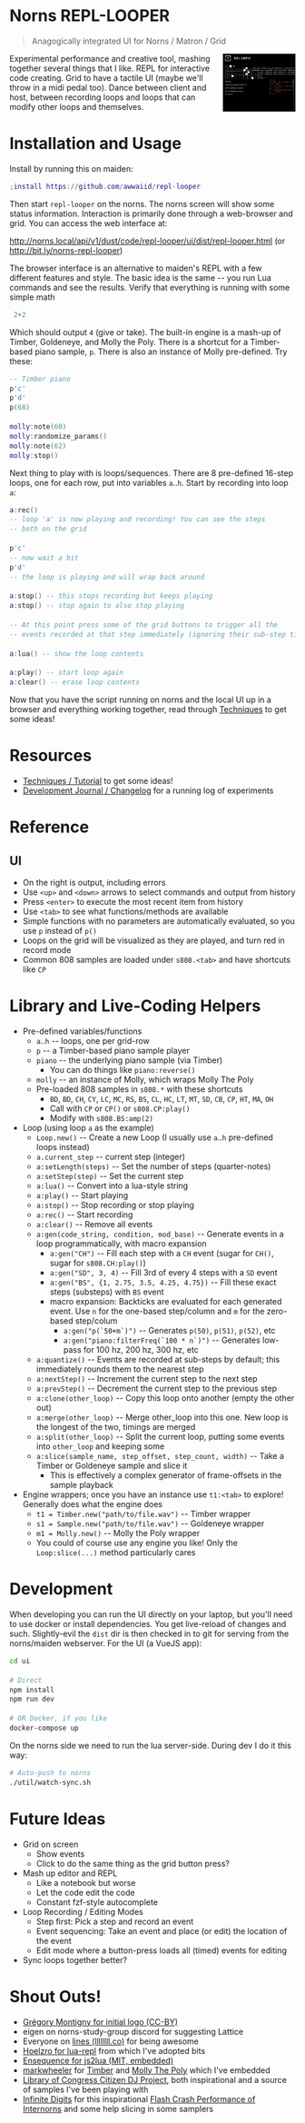 # Norns REPL-LOOPER

> Anagogically integrated UI for Norns / Matron / Grid

<img src="docs/20211227-demo-running.gif" align="right" width="25%" border=1 />Experimental performance and creative tool, mashing together several things that I like. REPL for interactive code creating. Grid to have a tactile UI (maybe we'll throw in a midi pedal too). Dance between client and host, between recording loops and loops that can modify other loops and themselves.

# Installation and Usage

Install by running this on maiden:

```lua
;install https://github.com/awwaiid/repl-looper
```

Then start `repl-looper` on the norns. The norns screen will show some status information. Interaction is primarily done through a web-browser and grid. You can access the web interface at:

http://norns.local/api/v1/dust/code/repl-looper/ui/dist/repl-looper.html (or http://bit.ly/norns-repl-looper)

The browser interface is an alternative to maiden's REPL with a few different features and style. The basic idea is the same -- you run Lua commands and see the results. Verify that everything is running with some simple math

```lua
 2+2
```

Which should output `4` (give or take). The built-in engine is a mash-up of Timber, Goldeneye, and Molly the Poly. There is a shortcut for a Timber-based piano sample, `p`. There is also an instance of Molly pre-defined. Try these:

```lua
-- Timber piano
p'c'
p'd'
p(68)

molly:note(60)
molly:randomize_params()
molly:note(62)
molly:stop()
```

Next thing to play with is loops/sequences. There are 8 pre-defined 16-step loops, one for each row, put into variables `a`..`h`. Start by recording into loop `a`:

```lua
a:rec()
-- loop 'a' is now playing and recording! You can see the steps
-- both on the grid

p'c'
-- now wait a bit
p'd'
-- the loop is playing and will wrap back around

a:stop() -- this stops recording but keeps playing
a:stop() -- stop again to also stop playing

-- At this point press some of the grid buttons to trigger all the
-- events recorded at that step immediately (ignoring their sub-step timing)

a:lua() -- show the loop contents

a:play() -- start loop again
a:clear() -- erase loop contents
```

Now that you have the script running on norns and the local UI up in a browser and everything working together, read through [Techniques](techniques.lua) to get some ideas!

# Resources

* [Techniques / Tutorial](techniques.lua) to get some ideas!
* [Development Journal / Changelog](journal.md) for a running log of experiments

# Reference

## UI
* On the right is output, including errors
* Use `<up>` and `<down>` arrows to select commands and output from history
* Press `<enter>` to execute the most recent item from history
* Use `<tab>` to see what functions/methods are available
* Simple functions with no parameters are automatically evaluated, so you use `p` instead of `p()`
* Loops on the grid will be visualized as they are played, and turn red in record mode
* Common 808 samples are loaded under `s808.<tab>` and have shortcuts like `CP`

# Library and Live-Coding Helpers

* Pre-defined variables/functions
  * `a`..`h` -- loops, one per grid-row
  * `p` -- a Timber-based piano sample player
  * `piano` -- the underlying piano sample (via Timber)
    * You can do things like `piano:reverse()`
  * `molly` -- an instance of Molly, which wraps Molly The Poly
  * Pre-loaded 808 samples in `s808.*` with these shortcuts
    * `BD`, `BD`, `CH`, `CY`, `LC`, `MC`, `RS`, `BS`, `CL`, `HC`, `LT`, `MT`, `SD`, `CB`, `CP`, `HT`, `MA`, `OH`
    * Call with `CP` or `CP()` or `s808.CP:play()`
    * Modify with `s808.BS:amp(2)`
* Loop (using loop `a` as the example)
  * `Loop.new()` -- Create a new Loop (I usually use `a`..`h` pre-defined loops instead)
  * `a.current_step` -- current step (integer)
  * `a:setLength(steps)` -- Set the number of steps (quarter-notes)
  * `a:setStep(step)` -- Set the current step
  * `a:lua()` -- Convert into a lua-style string
  * `a:play()` -- Start playing
  * `a:stop()` -- Stop recording or stop playing
  * `a:rec()` -- Start recording
  * `a:clear()` -- Remove all events
  * `a:gen(code_string, condition, mod_base)` -- Generate events in a loop programmatically, with macro expansion
    * `a:gen("CH")` -- Fill each step with a `CH` event (sugar for `CH()`, sugar for `s808.CH:play()`)
    * `a:gen("SD", 3, 4)` -- Fill 3rd of every 4 steps with a `SD` event
    * `a:gen("BS", {1, 2.75, 3.5, 4.25, 4.75})` -- Fill these exact steps (substeps) with `BS` event
    * macro expansion: Backticks are evaluated for each generated event. Use `n` for the one-based step/column and `m` for the zero-based step/colum
      * ```a:gen("p(`50+m`)")``` -- Generates `p(50)`, `p(51)`, `p(52)`, etc
      * ```a:gen("piano:filterFreq(`100 * n`)")``` -- Generates low-pass for 100 hz, 200 hz, 300 hz, etc
  * `a:quantize()` -- Events are recorded at sub-steps by default; this immediately rounds them to the nearest step
  * `a:nextStep()` -- Increment the current step to the next step
  * `a:prevStep()` -- Decrement the current step to the previous step
  * `a:clone(other_loop)` -- Copy this loop onto another (empty the other out)
  * `a:merge(other_loop)` -- Merge other_loop into this one. New loop is the longest of the two, timings are merged
  * `a:split(other_loop)` -- Split the current loop, putting some events into `other_loop` and keeping some
  * `a:slice(sample_name, step_offset, step_count, width)` -- Take a Timber or Goldeneye sample and slice it
    * This is effectively a complex generator of frame-offsets in the sample playback
* Engine wrappers; once you have an instance use `t1:<tab>` to explore! Generally does what the engine does
  * `t1 = Timber.new("path/to/file.wav")` -- Timber wrapper
  * `s1 = Sample.new("path/to/file.wav")` -- Goldeneye wrapper
  * `m1 = Molly.new()` -- Molly the Poly wrapper
  * You could of course use any engine you like! Only the `Loop:slice(...)` method particularly cares

# Development

When developing you can run the UI directly on your laptop, but you'll need to use docker or install dependencies. You get live-reload of changes and such. Slightly-evil the `dist` dir is then checked in to git for serving from the norns/maiden webserver. For the UI (a VueJS app):

```sh
cd ui

# Direct
npm install
npm run dev

# OR Docker, if you like
docker-compose up
```

On the norns side we need to run the lua server-side. During dev I do it this way:

```sh
# Auto-push to norns
./util/watch-sync.sh
```

# Future Ideas

* Grid on screen
  * Show events
  * Click to do the same thing as the grid button press?
* Mash up editor and REPL
  * Like a notebook but worse
  * Let the code edit the code
  * Constant fzf-style autocomplete
* Loop Recording / Editing Modes
  * Step first: Pick a step and record an event
  * Event sequencing: Take an event and place (or edit) the location of the event
  * Edit mode where a button-press loads all (timed) events for editing
* Sync loops together better?

# Shout Outs!

* [Grégory Montigny for initial logo (CC-BY)](https://thenounproject.com/simpleicon/)
* eigen on norns-study-group discord for suggesting Lattice
* Everyone on [lines (llllllll.co)](https://llllllll.co) for being awesome
* [Hoelzro for lua-repl](https://github.com/hoelzro/lua-repl) from which I've adopted bits
* [Ensequence for js2lua (MIT, embedded)](https://github.com/Ensequence/js2lua)
* [markwheeler](https://github.com/markwheeler) for [Timber](https://github.com/markwheeler/timber) and [Molly The Poly](https://github.com/markwheeler/molly_the_poly) which I've embedded
* [Library of Congress Citizen DJ Project](https://citizen-dj.labs.loc.gov/), both inspirational and a source of samples I've been playing with
* [Infinite Digits](https://github.com/schollz) for this inspirational [Flash Crash Performance of Internorns](https://www.youtube.com/watch?v=bJTnfvg153M) and some help slicing in some samplers
